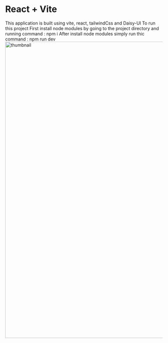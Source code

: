 # React + Vite

This application is built using vite, react, tailwindCss and Daisy-UI
To run this project
First install node modules by going to the project directory and running command :
npm i
After install node modules simply run thic command :
npm run dev 
<img width="947" alt="thumbnail" src="https://github.com/usmanbangash98/MY-RECIPE/assets/148195358/d2b338e0-39e8-47fb-b393-d44fc05754ec">
